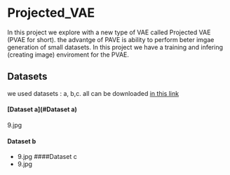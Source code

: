 # Projected_VAE
In this project we explore with a new type of VAE called Projected VAE (PVAE for short).
the advantge of PAVE is ability to perform beter imgae generation of small datasets.
In this project we have a training and infering (creating image) enviroment for the PVAE.


## Datasets
we used datasets : a, b,c. all can be downloaded [in this link](https://drive.google.com/file/d/1aAJCZbXNHyraJ6Mi13dSbe7pTyfPXha0/view)

#### [Dataset a](#Dataset a)
 9.jpg
#### Dataset b
 * 9.jpg
####Dataset c
* 9.jpg
